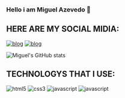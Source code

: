 ### Hello i am Miguel Azevedo 🙋

## HERE ARE MY SOCIAL MIDIA:

[![blog](https://img.shields.io/badge/Instagram-E4405F?style=for-the-badge&logo=instagram&logoColor=white)](https://www.instagram.com/miguelzvd_/)
[![blog](https://img.shields.io/badge/LinkedIn-0077B5?style=for-the-badge&logo=linkedin&logoColor=white)](https://www.linkedin.com/in/edilson-miguel-a05291172/)

![Miguel's GitHub stats](https://github-readme-stats.vercel.app/api?username=Miguelzvd&show_icons=true&theme=radical)

## TECHNOLOGYS THAT I USE:
<div style="display: inline_block">
    <img alt="html5" src="https://img.shields.io/badge/HTML5-E34F26?style=for-the-badge&logo=html5&logoColor=white"/>
    <img alt="css3" src="https://img.shields.io/badge/CSS3-1572B6?style=for-the-badge&logo=css3&logoColor=white"/>
    <img alt="javascript" src="https://img.shields.io/badge/JavaScript-F7DF1E?style=for-the-badge&logo=javascript&logoColor=black"/>
    <img alt="javascript" src="https://img.shields.io/badge/Python-14354C?style=for-the-badge&logo=python&logoColor=white"/>
    
</div>
